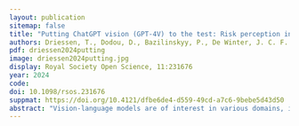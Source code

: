 ```yaml
---
layout: publication
sitemap: false
title: "Putting ChatGPT vision (GPT-4V) to the test: Risk perception in traffic images"
authors: Driessen, T., Dodou, D., Bazilinskyy, P., De Winter, J. C. F.
pdf: driessen2024putting
image: driessen2024putting.jpg
display: Royal Society Open Science, 11:231676
year: 2024
code: 
doi: 10.1098/rsos.231676
suppmat: https://doi.org/10.4121/dfbe6de4-d559-49cd-a7c6-9bebe5d43d50
abstract: "Vision-language models are of interest in various domains, including automated driving, where computer vision techniques can accurately detect road users, but where the vehicle sometimes fails to understand context. This study examined the effectiveness of GPT-4V in predicting the level of ‘risk' in traffic images as assessed by humans. We used 210 static images taken from a moving vehicle, each previously rated by approximately 650 people. Based on psychometric construct theory and using insights from the self-consistency prompting method, we formulated three hypotheses: (i) repeating the prompt under effectively identical conditions increases validity, (ii) varying the prompt text and extracting a total score increases validity compared to using a single prompt, and (iii) in a multiple regression analysis, the incorporation of object detection features, alongside the GPT-4V-based risk rating, significantly contributes to improving the model's validity. Validity was quantified by the correlation coefficient with human risk scores, across the 210 images. The results confirmed the three hypotheses. The eventual validity coefficient was r = 0.83, indicating that population-level human risk can be predicted using AI with a high degree of accuracy. The findings suggest that GPT-4V must be prompted in a way equivalent to how humans fill out a multi-item questionnaire."
---
```

